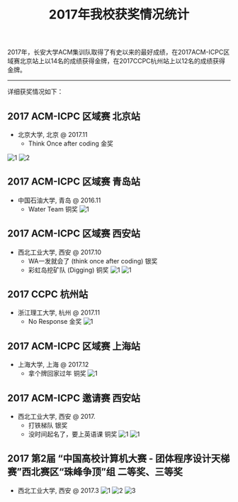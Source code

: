 ﻿---
layout: post
title: 2017年我校获奖情况统计

---

2017年，长安大学ACM集训队取得了有史以来的最好成绩，在2017ACM-ICPC区域赛北京站上以14名的成绩获得金牌，在2017CCPC杭州站上以12名的成绩获得金牌。

---

详细获奖情况如下：

## 2017 ACM-ICPC 区域赛 北京站
- 北京大学, 北京 @ 2017.11
	- Think Once after coding 金奖

![1](https://raw.githubusercontent.com/chdacm/chdacm.github.io/master/img/%E5%8C%97%E4%BA%AC%E7%85%A7%E7%89%87.jpg)
![2](https://raw.githubusercontent.com/chdacm/chdacm.github.io/master/img/%E5%8C%97%E4%BA%AC%E7%89%8C.jpg)

## 2017 ACM-ICPC 区域赛 青岛站
- 中国石油大学, 青岛 @ 2016.11
	- Water Team 铜奖
![1](https://raw.githubusercontent.com/chdacm/chdacm.github.io/master/img/%E9%9D%92%E5%B2%9B%E7%85%A7%E7%89%87.jpg)

## 2017 ACM-ICPC 区域赛 西安站
- 西北工业大学, 西安 @ 2017.10
	- WA一发就会了 (think once after coding) 银奖
	- 彩虹岛挖矿队 (Digging) 铜奖
![1](https://raw.githubusercontent.com/chdacm/chdacm.github.io/master/img/%E8%A5%BF%E5%AE%89%E7%89%8C.jpg)
![1](https://raw.githubusercontent.com/chdacm/chdacm.github.io/master/img/%E8%A5%BF%E5%AE%89%E7%89%8C2.jpg)

## 2017 CCPC 杭州站
- 浙江理工大学, 杭州 @ 2017.11
	- No Response 金奖
![1](https://raw.githubusercontent.com/chdacm/chdacm.github.io/master/img/%E6%9D%AD%E5%B7%9E%E7%89%8C.jpg)


## 2017 ACM-ICPC 区域赛 上海站
- 上海大学, 上海 @ 2017.12
	- 拿个牌回家过年 铜奖
![1](https://raw.githubusercontent.com/chdacm/chdacm.github.io/master/img/%E4%B8%8A%E6%B5%B7%E7%89%8C.png)

## 2017 ACM-ICPC 邀请赛 西安站
- 西北工业大学, 西安 @ 2017.
    - 打铁梯队 银奖 
	- 没时间起名了，要上英语课 铜奖
![1](https://raw.githubusercontent.com/chdacm/chdacm.github.io/master/img/%E9%82%80%E8%AF%B7%E8%B5%9B%E7%89%8C1.png)
![1](https://raw.githubusercontent.com/chdacm/chdacm.github.io/master/img/%E9%82%80%E8%AF%B7%E8%B5%9B.jpg)

## 2017 第2届 “中国高校计算机大赛 - 团体程序设计天梯赛”西北赛区“珠峰争顶”组 二等奖、三等奖
- 西北工业大学, 西安 @ 2017.3
![1](https://raw.githubusercontent.com/chdacm/chdacm.github.io/master/img/%E5%A4%A9%E6%A2%AF%E8%B5%9B2.jpg)
![2](https://raw.githubusercontent.com/chdacm/chdacm.github.io/master/img/%E5%A4%A9%E6%A2%AF%E8%B5%9B1.jpg)
![3](https://raw.githubusercontent.com/chdacm/chdacm.github.io/master/img/%E5%A4%A9%E6%A2%AF%E8%B5%9B1.png )




















